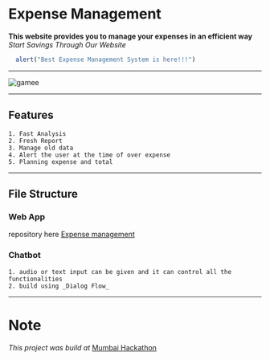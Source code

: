 # Expense Management

 **This website provides you to manage your expenses in an efficient way**
 *Start Savings Through Our Website* 

 ```javascript
   alert("Best Expense Management System is here!!!")
 ```  

---

![gamee](https://user-images.githubusercontent.com/47393160/54486717-59ec9480-4849-11e9-86e0-181342ef2b22.gif)

---
## Features
    1. Fast Analysis
    2. Fresh Report
    3. Manage old data
    4. Alert the user at the time of over expense
    5. Planning expense and total

---

## File Structure
### Web App
repository here
[Expense management](https://github.com/rockankityadav/expense-manager)    
### Chatbot
    1. audio or text input can be given and it can control all the functionalities
    2. build using _Dialog Flow_
---

# Note
 _This project was build at_ [Mumbai Hackathon](https://github.com/MumbaiHackathon/)
